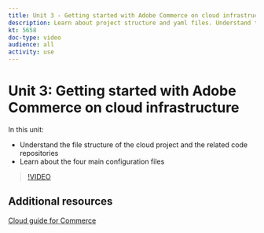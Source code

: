 ```yaml
---
title: Unit 3 - Getting started with Adobe Commerce on cloud infrastructure
description: Learn about project structure and yaml files. Understand the file structure of the Cloud project and all necessary repositories.
kt: 5658
doc-type: video
audience: all
activity: use
---
```


# Unit 3: Getting started with Adobe Commerce on cloud infrastructure

In this unit:

- Understand the file structure of the cloud project and the related code repositories
- Learn about the four main configuration files

>[!VIDEO](https://video.tv.adobe.com/v/35694?quality=12&learn=on)

## Additional resources

[Cloud guide for Commerce](https://devdocs.magento.com/cloud/bk-cloud.html)
